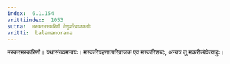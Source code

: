 ```yaml
---
index:  6.1.154
vrittiindex:  1053
sutra:  मस्करमस्करिणौ वेणुपरिव्राजकयोः
vritti:  balamanorama 
---
```


मस्करमस्करिणौ। यथासंख्यमन्वयः। मस्करिग्रहणात्परिव्राजक एव मस्करिशब्दः, अन्यत्र तु मकरीत्येवेत्याहुः। 

